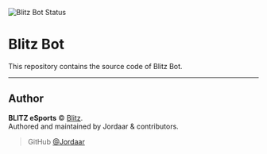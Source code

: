 ![Blitz Bot Status](https://api.tke-esports.tk/api/website/status?url=https://bot.blitz-esports.ml)

# Blitz Bot

This repository contains the source code of Blitz Bot.

---

## Author

**BLITZ eSports** © [Blitz](https://github.com/orgs/Blitz-Esports/people).  
Authored and maintained by Jordaar & contributors.

> GitHub [@Jordaar](https://github.com/Jordaar)
